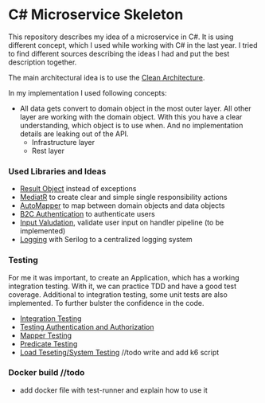 # C# Microservice Skeleton

This repository describes my idea of a microservice in C#.
It is using different concept, which I used while working with C# in the last year.
I tried to find different sources describing the ideas I had and put the best description together.

The main architectural idea is to use the [Clean Architecture](https://blog.cleancoder.com/uncle-bob/2012/08/13/the-clean-architecture.html).

In my implementation I used following concepts:

- All data gets convert to domain object in the most outer layer.
All other layer are working with the domain object. With this you have a clear understanding, which object is to use when.
And no implementation details are leaking out of the API.
   - Infrastructure layer
   - Rest layer

### Used Libraries and Ideas

- [Result Object](./documentation/implementation/Result-Object.md) instead of exceptions
- [MediatR](./documentation/implementation/Mediator.md) to create clear and simple single responsibility actions
- [AutoMapper](./documentation/implementation/Auto-Mapping.md) to map between domain objects and data objects
- [B2C Authentication](./documentation/security/B2C.md) to authenticate users
- [Input Valudation](), validate user input on handler pipeline (to be implemented)
- [Logging](./documentation/implementation/Logging.md) with Serilog to a centralized logging system

### Testing

For me it was important, to create an Application, which has a working integration testing.
With it, we can practice TDD and have a good test coverage.
Additional to integration testing, some unit tests are also implemented.
To further bulster the confidence in the code.

- [Integration Testing](./documentation/testing/IntegrationTesting.md)
- [Testing Authentication and Authorization](./documentation/testing/IntegrationTesting.md)
- [Mapper Testing](./documentation/testing/TestingOfMapper.md)
- [Predicate Testing](./documentation/testing/PredicateTesting.md)
- [Load Teseting/System Testing](./documentation/testing/LoadAndSystemTesting.md) //todo write and add k6 script


### Docker build //todo

- add docker file with test-runner and explain how to use it